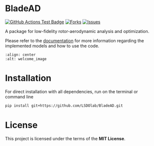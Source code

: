 # BladeAD

<!---
[![Python](https://img.shields.io/pypi/pyversions/lsdo_project_template)](https://img.shields.io/pypi/pyversions/lsdo_project_template)
[![Pypi](https://img.shields.io/pypi/v/lsdo_project_template)](https://pypi.org/project/lsdo_project_template/)
[![Coveralls Badge][13]][14]
[![PyPI version][10]][11]
[![PyPI Monthly Downloads][12]][11]
-->

[![GitHub Actions Test Badge](https://github.com/LSDOlab/lsdo_project_template/actions/workflows/actions.yml/badge.svg)](https://github.com/lsdo_project_template/lsdo_project_template/actions)
[![Forks](https://img.shields.io/github/forks/LSDOlab/lsdo_project_template.svg)](https://github.com/LSDOlab/lsdo_project_template/network)
[![Issues](https://img.shields.io/github/issues/LSDOlab/lsdo_project_template.svg)](https://github.com/LSDOlab/lsdo_project_template/issues)


A package for low-fidelity rotor-aerodynamic analysis and optimization. 

Please refer to the [documentation](https://bladead.readthedocs.io/en/latest/src/examples/basic.html) for more information regarding the implemented models and how to use the code. 

```{figure} /src/images/blade_ad_welcome.svg
:align: center
:alt: welcome_image
```

# Installation

For direct installation with all dependencies, run on the terminal or command line
```sh
pip install git+https://github.com/LSDOlab/BladeAD.git
```

# License
This project is licensed under the terms of the **MIT License**.
